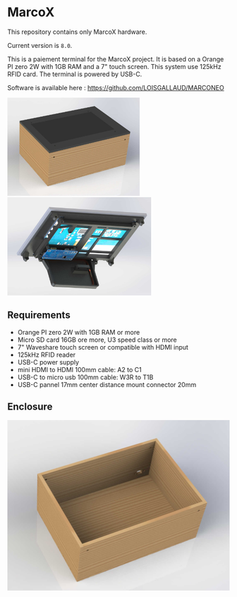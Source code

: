 # MarcoX

This repository contains only MarcoX hardware.

Current version is `8.0`.

This is a paiement terminal for the MarcoX project. It is based on a Orange PI zero 2W with 1GB RAM and a 7" touch screen. This system use 125kHz RFID card. The terminal is powered by USB-C.

Software is available here : https://github.com/LOISGALLAUD/MARCONEO

<p float="left">
  <img src="https://github.com/AntoninPvr/MarcoX/blob/main/render/full.JPG?raw=true"  width="300"/>
  <img src="https://github.com/AntoninPvr/MarcoX/blob/main/render/frame_bellow.JPG?raw=true" width="326" /> 
</p>

## Requirements

* Orange PI zero 2W with 1GB RAM or more
* Micro SD card 16GB ore more, U3 speed class or more
* 7" Waveshare touch screen or compatible with HDMI input
* 125kHz RFID reader
* USB-C power supply
* mini HDMI to HDMI 100mm cable: A2 to C1
* USB-C to micro usb 100mm cable: W3R to T1B
* USB-C pannel 17mm center distance mount connector 20mm

## Enclosure

![Enclosure](https://github.com/AntoninPvr/MarcoX/blob/main/render/enclosure.JPG?raw=true)